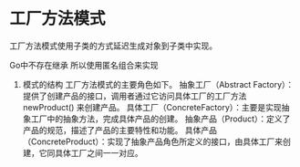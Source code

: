 # 工厂方法模式

工厂方法模式使用子类的方式延迟生成对象到子类中实现。

Go中不存在继承 所以使用匿名组合来实现

1. 模式的结构
工厂方法模式的主要角色如下。
抽象工厂（Abstract Factory）：提供了创建产品的接口，调用者通过它访问具体工厂的工厂方法 newProduct() 来创建产品。
具体工厂（ConcreteFactory）：主要是实现抽象工厂中的抽象方法，完成具体产品的创建。
抽象产品（Product）：定义了产品的规范，描述了产品的主要特性和功能。
具体产品（ConcreteProduct）：实现了抽象产品角色所定义的接口，由具体工厂来创建，它同具体工厂之间一一对应。